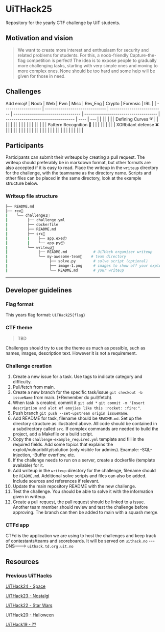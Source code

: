 # UiTHack25

Repository for the yearly CTF challenge by UiT students.

## Motivation and vision

> We want to create more interest and enthusiasm for security and related problems for students.
For this, a noob-friendly Capture-the-flag competition is perfect!
The idea is to expose people to gradually more challenging tasks, starting with very simple ones and moving to more complex ones.
None should be too hard and some help will be given for those in need.

## Challenges

Add emoji!
| Noob | Web | Pwn | Misc | Rev_Eng | Crypto | Forensic | IRL |
| ------------------- | ------------------------------- | --------------------------- | ---------------------------------- | ------------------------------------- | ----------------------------------- | ---- | --- |
|  |  |  |  |  | Defining Curves ➰ |  |  |
|  |  |  |  |  |  |  |  |
|  |  |  |  |  | Pattern Recognition 📯 |  |  |
|  |  |  |  |  | XORbitant defense ❌ |  |  |
|  |  |  |  |  |  |  |  |
|  |  |  |  |  |  |  |  |
|  |  |  |  |  |  |  |  |

## Participants

Participants can submit their writeups by creating a pull request.
The writeup should preferably be in markdown format, but other formats are also accepted if it is easy to read.
Place the writeup in the `writeup` directory for the challenge, with the teamname as the directory name.
Scripts and other files can be placed in the same directory, look at the example structure below.

### Writeup file structure

```sh
├── README.md
├── rev📂
|    └── challenge1📂
|         ├── challenge.yml
|         ├── dockerfile
|         ├── README.md
|         ├── src📂
|         |    ├── app.exe📦
|         |    └── app.py📦
|         └── writeup📂
|              ├── README.md            # UiTHack organizer writeup
|              └── my-awesome-team📂    # team directory
|                   ├── solve.py        # solve script (optional)
|                   ├── image-1.png     # images to show off your exploits (optional)
|                   └── README.md       # your writeup
```

---

## Developer guidelines

### Flag format

This years flag format: `UiTHack25{flag}`

### CTF theme

> TBD

Challenges should try to use the theme as much as possible, such as names, images, description text.
However it is not a requirement.

### Challenge creation

1. Create a new issue for a task. Use tags to indicate category and difficulty.
2. Pull/fetch from main.
3. Create a new branch for the specific task/issue `git checkout -b issueName` from main.
(\*Remember do pull/fetch).
4. When task is created, commit it `git add *` `git commit -m "Insert description and alot of emojies like this :rocket: :fire:"`.
5. Push branch `git push --set-upstream origin issueName`.
6. Add README for task, filename should be `README.md`.
Set up the directory structure as illustrated above.
All code should be contained in a subdirectory called `src`.
If complex commands are needed to build the project, add a Makefile or a build script.
7. Copy the `challenge-example_required.yml` template and fill in the required fields.
Add some topics that explains the exploit/vulnaribility/solution (only visible for admins).
Example: -SQL-injection, -Buffer overflow, etc.
8. If the challenge needs to run on a server, create a dockerfile (template available) for it.
9. Add writeup in the `writeup` directory for the challenge, filename should be `README.md`.
Additional solve scripts and files can also be added.
Include sources and references if relevant.
10. Update the main repository README with the new challenge.
11. Test the challenge. You should be able to solve it with the information given in writeup.
12. Create a pull request, the pull request should be linked to a issue.
Another team member should review and test the challenge before approving.
The branch can then be added to main with a squash merge.

### CTFd app

CTFd is the application we are using to host the challenges and keep track of contestants/teams and scoreboards.
It will be served on `uithack.no` ---DNS---> `uithack.td.org.uit.no`

## Resources

### Previous UiTHacks

[UiTHack24 - Space](https://github.com/Loevland/UiTHack24)

[UiTHack23 - Nostalgi](https://github.com/td-org-uit-no/UiTHack23)

[UiTHack22 - Star Wars](https://github.com/td-org-uit-no/UiTHack22)

[UiTHack20 - Halloween](https://github.com/td-org-uit-no/UiTHack20)

[UiTHack19 - ??](https://github.com/td-org-uit-no/UiTHack19)

